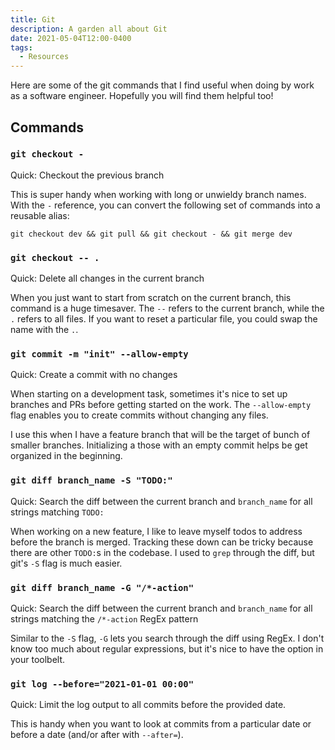 ```yaml
---
title: Git
description: A garden all about Git
date: 2021-05-04T12:00-0400
tags:
  - Resources
---
```


Here are some of the git commands that I find useful when doing by work as a
software engineer. Hopefully you will find them helpful too!

## Commands

### `git checkout -`

Quick: Checkout the previous branch

This is super handy when working with long or unwieldy branch names. With the
`-` reference, you can convert the following set of commands into a reusable
alias:

```shell
git checkout dev && git pull && git checkout - && git merge dev
```

### `git checkout -- .`

Quick: Delete all changes in the current branch

When you just want to start from scratch on the current branch, this command is
a huge timesaver. The `--` refers to the current branch, while the `.` refers to
all files. If you want to reset a particular file, you could swap the name with
the `.`.

### `git commit -m "init" --allow-empty`

Quick: Create a commit with no changes

When starting on a development task, sometimes it's nice to set up branches and
PRs before getting started on the work. The `--allow-empty` flag enables you to
create commits without changing any files.

I use this when I have a feature branch that will be the target of bunch of
smaller branches. Initializing a those with an empty commit helps be get
organized in the beginning.

### `git diff branch_name -S "TODO:"`

Quick: Search the diff between the current branch and `branch_name` for all
strings matching `TODO:`

When working on a new feature, I like to leave myself todos to address before
the branch is merged. Tracking these down can be tricky because there are other
`TODO:`s in the codebase. I used to `grep` through the diff, but git's `-S` flag
is much easier.

### `git diff branch_name -G "/*-action"`

Quick: Search the diff between the current branch and `branch_name` for all
strings matching the `/*-action` RegEx pattern

Similar to the `-S` flag, `-G` lets you search through the diff using RegEx. I
don't know too much about regular expressions, but it's nice to have the option
in your toolbelt.

### `git log --before="2021-01-01 00:00"`

Quick: Limit the log output to all commits before the provided date.

This is handy when you want to look at commits from a particular date or before
a date (and/or after with `--after=`).
